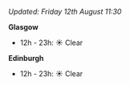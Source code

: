 *Updated: Friday 12th August 11:30*

**Glasgow**

* 12h - 23h: :sunny: Clear

**Edinburgh**

* 12h - 23h: :sunny: Clear
